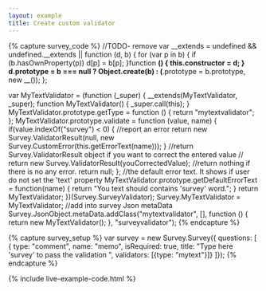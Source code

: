 ```yaml
---
layout: example
title: Create custom validator
---
```

{% capture survey_code %}
//TODO- remove
var __extends = undefined && undefined.__extends || function (d, b) {
    for (var p in b) {
        if (b.hasOwnProperty(p)) d[p] = b[p];
    }function __() {
        this.constructor = d;
    }
    d.prototype = b === null ? Object.create(b) : (__.prototype = b.prototype, new __());
};

var MyTextValidator = (function (_super) {
    __extends(MyTextValidator, _super);
    function MyTextValidator() {
        _super.call(this);
    }
    MyTextValidator.prototype.getType = function () { return "mytextvalidator"; };
    MyTextValidator.prototype.validate = function (value, name) {
        if(value.indexOf("survey") < 0) {
            //report an error
            return new Survey.ValidatorResult(null, new Survey.CustomError(this.getErrorText(name)));
        }
        //return Survey.ValidatorResult object if you want to correct the entered value
        // return new Survey.ValidatorResult(youCorrectedValue);
        //return nothing if there is no any error.
        return null;
    };
    //the default error text. It shows if user do not set the 'text' property
    MyTextValidator.prototype.getDefaultErrorText = function(name) {
        return "You text should contains 'survey' word.";
    }
    return MyTextValidator;
})(Survey.SurveyValidator);
Survey.MyTextValidator = MyTextValidator;
//add into survey Json metaData
Survey.JsonObject.metaData.addClass("mytextvalidator", [], function () { return new MyTextValidator(); }, "surveyvalidator");
{% endcapture %}

{% capture survey_setup %}
var survey = new Survey.Survey({
        questions: [
                { type: "comment",  name: "memo", isRequired: true,
                title: "Type here 'survey' to pass the validation ",
                validators: [{type: "mytext"}]}
            ]});
{% endcapture %}

{% include live-example-code.html %}